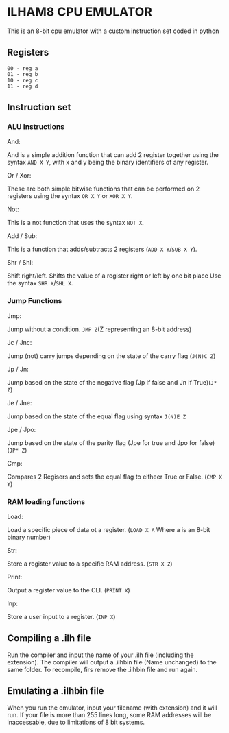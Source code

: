 # ILHAM8 CPU EMULATOR

This is an 8-bit cpu emulator with a custom instruction set
coded in python

## Registers 
```
00 - reg a
01 - reg b
10 - reg c
11 - reg d
```

## Instruction set
### ALU Instructions

And: 

And is a simple addition function that can add 2 register together
using the syntax `AND X Y`, with x and y being the binary identifiers of 
any register.

Or / Xor:

These are both simple bitwise functions that can be performed on 2 registers using 
the syntax `OR X Y` or `XOR X Y`.

Not:

This is a not function that uses the syntax `NOT X`.

Add / Sub:

This is a function that adds/subtracts 2 registers (`ADD X Y`/`SUB X Y`).

Shr / Shl:

Shift right/left. Shifts the value of a register right or left by one bit place Use the syntax `SHR X`/`SHL X`.

### Jump Functions

Jmp:

Jump without a condition. `JMP Z`(Z representing an 8-bit address)

Jc / Jnc:

Jump (not) carry jumps depending on the state of the carry flag (`J(N)C Z`)

Jp / Jn:

Jump based on the state of the negative flag (Jp if false and Jn if True)(`J* Z`)

Je / Jne:

Jump based on the state of the equal flag using syntax `J(N)E Z`

Jpe / Jpo:

Jump based on the state of the parity flag (Jpe for true and Jpo for false)(`JP* Z`)

Cmp:

Compares 2 Regisers and sets the equal flag to eitheer True or False. (`CMP X Y`)

### RAM loading functions

Load:

Load a specific piece of data ot a register. (`LOAD X A` Where a is an 8-bit binary number)

Str:

Store a register value to a specific RAM address. (`STR X Z`)

Print:

Output a register value to the CLI. (`PRINT X`)

Inp:

Store a user input to a register. (`INP X`)

## Compiling a .ilh file

Run the compiler and input the name of your .ilh file (including the extension).
The compiler will output a .ilhbin file (Name unchanged) to the same folder. To 
recompile, firs remove the .ilhbin file and run again.

## Emulating a .ilhbin file

When you run the emulator, input your filename (with extension) and it will run. 
If your file is more than 255 lines long, some RAM addresses will be inaccessable, 
due to limitations of 8 bit systems.